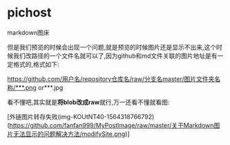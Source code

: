 # pichost
markdown图床

但是我们预览的时候会出现一个问题,就是预览的时候图片还是显示不出来,这个时候我们改路径的一个文件名就可以了,因为github和md文件关联的图片地址是有一定格式的,格式如下:

https://github.com/用户名/repository仓库名/raw/分支名master/图片文件夹名称/***.png or***.jpg

看不懂吧,其实就是**将blob改成raw**就行,万一还看不懂就看图:

[外链图片转存失败(img-KOUtNT40-1564318766792)(https://github.com/fanfan999/MyPostImage/raw/master/关于Markdown图片无法显示的问题解决方法/modifySite.png)]

